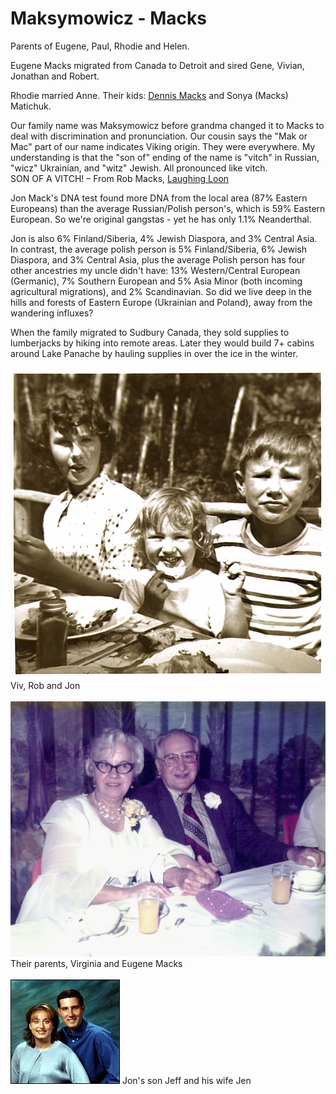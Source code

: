# Maksymowicz - Macks

Parents of Eugene, Paul, Rhodie and Helen.

Eugene Macks migrated from Canada to Detroit and sired Gene, Vivian, Jonathan and Robert.  

Rhodie married Anne. Their kids: [Dennis Macks](https://lougheedfuneralhomes.com/book-of-memories/2019988/macks-dennis/obituary.php) and Sonya (Macks) Matichuk.

Our family name was Maksymowicz before grandma changed it to Macks to deal with discrimination and pronunciation. Our cousin says the "Mak or Mac" part of our name indicates Viking origin. They were everywhere. My understanding is that the "son of" ending of the name is "vitch" in Russian, "wicz" Ukrainian, and "witz" Jewish. All pronounced like vitch.  
SON OF A VITCH!
&ndash; From Rob Macks, [Laughing Loon](https://laughingloon.com)  

Jon Mack's DNA test found more DNA from the local area (87% Eastern Europeans) than the average Russian/Polish person's, which is 59% Eastern European. So we're original gangstas - yet he has only 1.1% Neanderthal. 

Jon is also 6% Finland/Siberia, 4% Jewish Diaspora, and 3% Central Asia. In contrast, the average polish person is 5% Finland/Siberia, 6% Jewish Diaspora, and 3% Central Asia, plus the average Polish person has four other ancestries my uncle didn't have: 13% Western/Central European (Germanic), 7% Southern European and 5% Asia Minor (both incoming agricultural migrations), and 2% Scandinavian. So did we live deep in the hills and forests of Eastern Europe (Ukrainian and Poland), away from the wandering influxes?  

When the family migrated to Sudbury Canada, they sold supplies to lumberjacks by hiking into remote areas.  Later they would build 7+ cabins around Lake Panache by hauling supplies in over the ice in the winter.


<img src="img/viv-rob-jon.jpg">
Viv, Rob and Jon<br><br>  

<img src="img/virginia-eugene.jpg">
Their parents, Virginia and Eugene Macks<br><br>  

<img src="img/starrman_macks.jpg">
Jon's son Jeff and his wife Jen<br><br>  